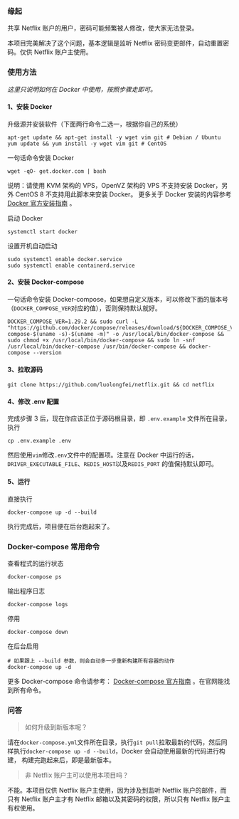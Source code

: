 ### 缘起

共享 Netflix 账户的用户，密码可能频繁被人修改，使大家无法登录。

本项目完美解决了这个问题，基本逻辑是监听 Netflix 密码变更邮件，自动重置密码。仅供 Netflix 账户主使用。

### 使用方法

*这里只说明如何在 Docker 中使用，按照步骤走即可。*

#### 1、安装 Docker

升级源并安装软件（下面两行命令二选一，根据你自己的系统）

```shell
apt-get update && apt-get install -y wget vim git # Debian / Ubuntu
yum update && yum install -y wget vim git # CentOS
```

一句话命令安装 Docker

```shell
wget -qO- get.docker.com | bash
```

说明：请使用 KVM 架构的 VPS，OpenVZ 架构的 VPS 不支持安装 Docker，另外 CentOS 8 不支持用此脚本来安装 Docker。 更多关于
Docker
安装的内容参考 [Docker 官方安装指南](https://docs.docker.com/engine/install/) 。

启动 Docker

```shell
systemctl start docker
```

设置开机自动启动

```shell
sudo systemctl enable docker.service
sudo systemctl enable containerd.service
```

#### 2、安装 Docker-compose

一句话命令安装 Docker-compose，如果想自定义版本，可以修改下面的版本号（`DOCKER_COMPOSE_VER`对应的值），否则保持默认就好。

```shell
DOCKER_COMPOSE_VER=1.29.2 && sudo curl -L "https://github.com/docker/compose/releases/download/${DOCKER_COMPOSE_VER}/docker-compose-$(uname -s)-$(uname -m)" -o /usr/local/bin/docker-compose && sudo chmod +x /usr/local/bin/docker-compose && sudo ln -snf /usr/local/bin/docker-compose /usr/bin/docker-compose && docker-compose --version
```

#### 3、拉取源码

```shell
git clone https://github.com/luolongfei/netflix.git && cd netflix
```

#### 4、修改 .env 配置

完成步骤 3 后，现在你应该正位于源码根目录，即 `.env.example` 文件所在目录，执行

```shell
cp .env.example .env
```

然后使用`vim`修改`.env`文件中的配置项。注意在 Docker 中运行的话，`DRIVER_EXECUTABLE_FILE`、`REDIS_HOST`以及`REDIS_PORT`
的值保持默认即可。

#### 5、运行

直接执行

```shell
docker-compose up -d --build
```

执行完成后，项目便在后台跑起来了。

### Docker-compose 常用命令

查看程式的运行状态

```shell
docker-compose ps
```

输出程序日志

```shell
docker-compose logs
```

停用

```shell
docker-compose down
```

在后台启用

```shell
# 如果跟上 --build 参数，则会自动多一步重新构建所有容器的动作
docker-compose up -d
```

更多 Docker-compose 命令请参考： [Docker-compose 官方指南](https://docs.docker.com/compose/reference/) 。在官网能找到所有命令。

### 问答

> 如何升级到新版本呢？
>
请在`docker-compose.yml`文件所在目录，执行`git pull`拉取最新的代码，然后同样执行`docker-compose up -d --build`，Docker
会自动使用最新的代码进行构建，
构建完跑起来后，即是最新版本。

> 非 Netflix 账户主可以使用本项目吗？
>
不能。本项目仅供 Netflix 账户主使用，因为涉及到监听 Netflix 账户的邮件，而只有 Netflix 账户主才有 Netflix 邮箱以及其密码的权限，所以只有
Netflix 账户主有权使用。
